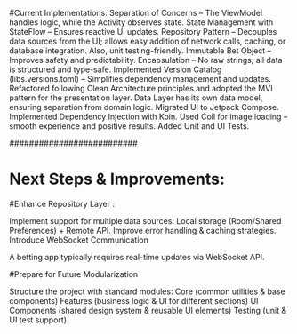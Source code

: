 #Current Implementations:
Separation of Concerns – The ViewModel handles logic, while the Activity observes state.
State Management with StateFlow – Ensures reactive UI updates.
Repository Pattern – Decouples data sources from the UI; allows easy addition of network calls, caching, or database integration.
  Also, unit testing-friendly.
Immutable Bet Object – Improves safety and predictability.
Encapsulation – No raw strings; all data is structured and type-safe.
Implemented Version Catalog (libs.versions.toml) – Simplifies dependency management and updates.
Refactored following Clean Architecture principles and adopted the MVI pattern for the presentation layer.
Data Layer has its own data model, ensuring separation from domain logic.
Migrated UI to Jetpack Compose.
Implemented Dependency Injection with Koin.
Used Coil for image loading – smooth experience and positive results.
Added Unit and UI Tests.


##########################
# Next Steps & Improvements:
#Enhance Repository Layer :

Implement support for multiple data sources:
Local storage (Room/Shared Preferences) + Remote API.
Improve error handling & caching strategies.
Introduce WebSocket Communication

A betting app typically requires real-time updates via WebSocket API.

#Prepare for Future Modularization

Structure the project with standard modules:
Core (common utilities & base components)
Features (business logic & UI for different sections)
UI Components (shared design system & reusable UI elements)
Testing (unit & UI test support)
